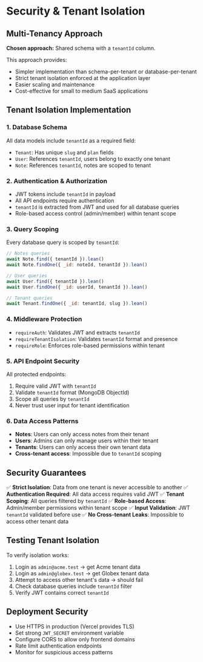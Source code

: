 # Security & Tenant Isolation

## Multi-Tenancy Approach
**Chosen approach:** Shared schema with a `tenantId` column.

This approach provides:
- Simpler implementation than schema-per-tenant or database-per-tenant
- Strict tenant isolation enforced at the application layer
- Easier scaling and maintenance
- Cost-effective for small to medium SaaS applications

## Tenant Isolation Implementation

### 1. Database Schema
All data models include `tenantId` as a required field:
- `Tenant`: Has unique `slug` and `plan` fields
- `User`: References `tenantId`, users belong to exactly one tenant
- `Note`: References `tenantId`, notes are scoped to tenant

### 2. Authentication & Authorization
- JWT tokens include `tenantId` in payload
- All API endpoints require authentication
- `tenantId` is extracted from JWT and used for all database queries
- Role-based access control (admin/member) within tenant scope

### 3. Query Scoping
Every database query is scoped by `tenantId`:
```javascript
// Notes queries
await Note.find({ tenantId }).lean()
await Note.findOne({ _id: noteId, tenantId }).lean()

// User queries  
await User.find({ tenantId }).lean()
await User.findOne({ _id: userId, tenantId }).lean()

// Tenant queries
await Tenant.findOne({ _id: tenantId, slug }).lean()
```

### 4. Middleware Protection
- `requireAuth`: Validates JWT and extracts `tenantId`
- `requireTenantIsolation`: Validates `tenantId` format and presence
- `requireRole`: Enforces role-based permissions within tenant

### 5. API Endpoint Security
All protected endpoints:
1. Require valid JWT with `tenantId`
2. Validate `tenantId` format (MongoDB ObjectId)
3. Scope all queries by `tenantId`
4. Never trust user input for tenant identification

### 6. Data Access Patterns
- **Notes**: Users can only access notes from their tenant
- **Users**: Admins can only manage users within their tenant
- **Tenants**: Users can only access their own tenant data
- **Cross-tenant access**: Impossible due to `tenantId` scoping

## Security Guarantees

✅ **Strict Isolation**: Data from one tenant is never accessible to another
✅ **Authentication Required**: All data access requires valid JWT
✅ **Tenant Scoping**: All queries filtered by `tenantId`
✅ **Role-based Access**: Admin/member permissions within tenant scope
✅ **Input Validation**: JWT `tenantId` validated before use
✅ **No Cross-tenant Leaks**: Impossible to access other tenant data

## Testing Tenant Isolation

To verify isolation works:
1. Login as `admin@acme.test` → get Acme tenant data
2. Login as `admin@globex.test` → get Globex tenant data  
3. Attempt to access other tenant's data → should fail
4. Check database queries include `tenantId` filter
5. Verify JWT contains correct `tenantId`

## Deployment Security

- Use HTTPS in production (Vercel provides TLS)
- Set strong `JWT_SECRET` environment variable
- Configure CORS to allow only frontend domains
- Rate limit authentication endpoints
- Monitor for suspicious access patterns
